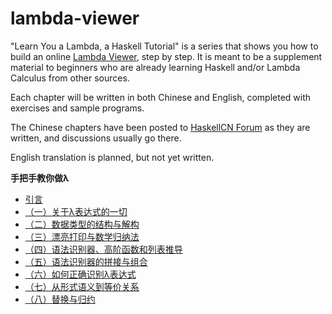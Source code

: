 lambda-viewer
=============

"Learn You a Lambda, a Haskell Tutorial" is a series that shows you how to build an online [Lambda Viewer], step by step. It is meant to be a supplement material to beginners who are already learning Haskell and/or Lambda Calculus from other sources.

Each chapter will be written in both Chinese and English, completed with exercises and sample programs.

The Chinese chapters have been posted to [HaskellCN Forum] as they are written,  and discussions usually go there.

English translation is planned, but not yet written.

**手把手教你做λ**

* [引言](http://a.haskellcn.org/topic/4f9b9d42edefd68d37008f34)
* [（一）关于λ表达式的一切](http://a.haskellcn.org/topic/4f9e4037edefd68d37010c8b)
* [（二）数据类型的结构与解构](http://a.haskellcn.org/topic/4fa39c63edefd68d3701fc0e)
* [（三）漂亮打印与数学归纳法](http://a.haskellcn.org/topic/4fae1f29c34eab3e0101b497)
* [（四）语法识别器、高阶函数和列表推导](http://a.haskellcn.org/topic/501db01e68995699130648d5)
* [（五）语法识别器的拼接与组合](http://a.haskellcn.org/topic/504793ecc19c6ba851069186)
* [（六）如何正确识别λ表达式](http://a.haskellcn.org/topic/51d4a2a198942416ea00000a)
* [（七）从形式语义到等价关系](http://a.haskellcn.org/topic/55ca88129894244992000009)
* [（八）替换与归约](http://a.haskellcn.org/topic/5854e3a59894241c11000000)

[Lambda Viewer]: http://projectultimatum.org/cgi-bin/lambda
[HaskellCN Forum]: http://a.haskellcn.org

